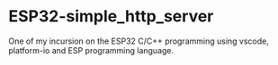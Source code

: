 # ESP32-simple_http_server
One of my incursion on the ESP32 C/C++ programming using vscode, platform-io and ESP programming language.
